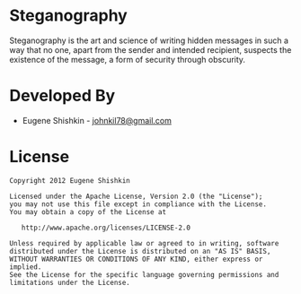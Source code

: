 Steganography
=============

Steganography is the art and science of writing hidden messages in such a way that no one, apart from the sender and intended recipient, suspects the existence of the message, a form of security through obscurity.

Developed By
============

* Eugene Shishkin - <johnkil78@gmail.com>

License
=======

    Copyright 2012 Eugene Shishkin

    Licensed under the Apache License, Version 2.0 (the "License");
    you may not use this file except in compliance with the License.
    You may obtain a copy of the License at

       http://www.apache.org/licenses/LICENSE-2.0

    Unless required by applicable law or agreed to in writing, software
    distributed under the License is distributed on an "AS IS" BASIS,
    WITHOUT WARRANTIES OR CONDITIONS OF ANY KIND, either express or implied.
    See the License for the specific language governing permissions and
    limitations under the License.

[1]: http://s18.postimage.org/9s9kehceh/device_2012_05_16_015536.png